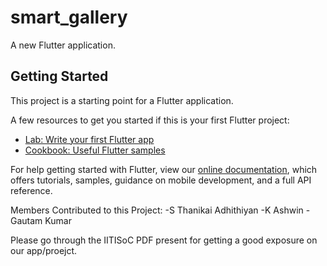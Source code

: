 # smart_gallery

A new Flutter application.

## Getting Started

This project is a starting point for a Flutter application.

A few resources to get you started if this is your first Flutter project:

- [Lab: Write your first Flutter app](https://flutter.dev/docs/get-started/codelab)
- [Cookbook: Useful Flutter samples](https://flutter.dev/docs/cookbook)

For help getting started with Flutter, view our
[online documentation](https://flutter.dev/docs), which offers tutorials,
samples, guidance on mobile development, and a full API reference.

Members Contributed to this Project:
  -S Thanikai Adhithiyan
  -K Ashwin
  -Gautam Kumar
  
Please go through the IITISoC PDF present for getting a good exposure on our app/proejct.

